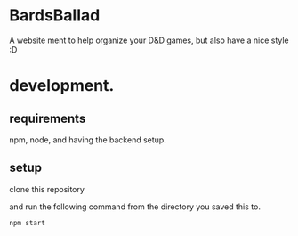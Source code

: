 # BardsBallad
A website ment to help organize your D&amp;D games, but also have a nice style :D

# development.

## requirements
npm, node, and having the backend setup.

## setup
clone this repository 

and run the following command from the directory you saved this to.

```
npm start
```